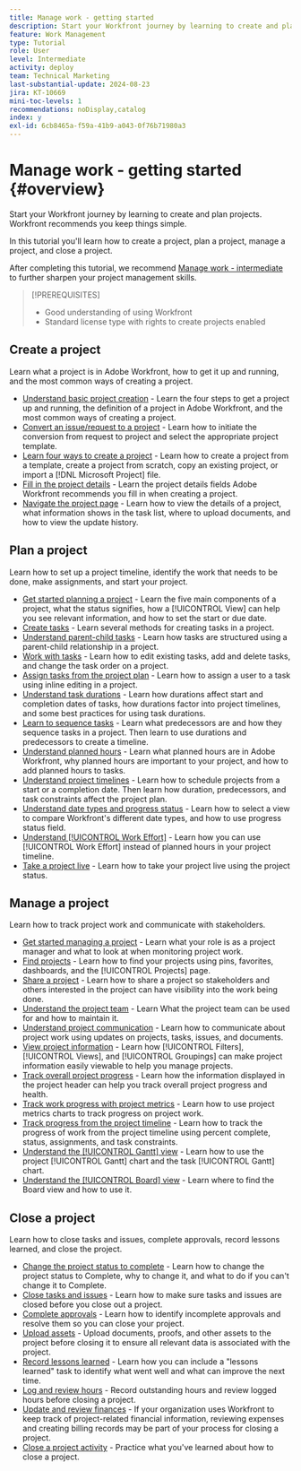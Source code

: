 ```yaml
---
title: Manage work - getting started
description: Start your Workfront journey by learning to create and plan projects. Workfront recommends you keep things simple.
feature: Work Management
type: Tutorial
role: User
level: Intermediate
activity: deploy
team: Technical Marketing
last-substantial-update: 2024-08-23
jira: KT-10669
mini-toc-levels: 1
recommendations: noDisplay,catalog
index: y
exl-id: 6cb8465a-f59a-41b9-a043-0f76b71980a3
---
```

# Manage work - getting started {#overview}

Start your Workfront journey by learning to create and plan projects. Workfront recommends you keep things simple.

In this tutorial you'll learn how to create a project, plan a project, manage a project, and close a project. 

After completing this tutorial, we recommend [Manage work - intermediate](https://experienceleague.adobe.com/docs/workfront-learn/manage-work-intermediate/overview.html) to further sharpen your project management skills.

>[!PREREQUISITES]
>
>* Good understanding of using Workfront
>* Standard license type with rights to create projects enabled

## Create a project

Learn what a project is in Adobe Workfront, how to get it up and running, and the most common ways of creating a project.

* [Understand basic project creation](understand-basic-project-creation.md) - Learn the four steps to get a project up and running, the definition of a project in Adobe Workfront, and the most common ways of creating a project.
* [Convert an issue/request to a project](create-a-project-from-a-request.md) - Learn how to initiate the conversion from request to project and select the appropriate project template.
* [Learn four ways to create a project](understand-other-ways-to-create-projects.md) - Learn how to create a project from a template, create a project from scratch, copy an existing project, or import a [!DNL Microsoft Project] file.
* [Fill in the project details](fill-in-the-project-details.md) - Learn the project details fields Adobe Workfront recommends you fill in when creating a project.
* [Navigate the project page](navigate-the-project-page.md) - Learn how to view the details of a project, what information shows in the task list, where to upload documents, and how to view the update history.

## Plan a project

Learn how to set up a project timeline, identify the work that needs to be done, make assignments, and start your project.

* [Get started planning a project](getting-started-plan-a-project.md) - Learn the five main components of a project, what the status signifies, how a [!UICONTROL View] can help you see relevant information, and how to set the start or due date.
* [Create tasks](how-to-create-tasks.md) - Learn several methods for creating tasks in a project.
* [Understand parent-child tasks](understand-parent-child-tasks.md) - Learn how tasks are structured using a parent-child relationship in a project.
* [Work with tasks](work-with-tasks.md) - Learn how to edit existing tasks, add and delete tasks, and change the task order on a project.
* [Assign tasks from the project plan](assign-tasks-from-the-project-plan.md) - Learn how to assign a user to a task using inline editing in a project.
* [Understand task durations](understand-task-durations.md) - Learn how durations affect start and completion dates of tasks, how durations factor into project timelines, and some best practices for using task durations.
* [Learn to sequence tasks](learn-to-sequence-tasks.md) - Learn what predecessors are and how they sequence tasks in a project. Then learn to use durations and predecessors to create a timeline.
* [Understand planned hours](understand-planned-hours.md) - Learn what planned hours are in Adobe Workfront, why planned hours are important to your project, and how to add planned hours to tasks.
* [Understand project timelines](understand-project-timelines.md) - Learn how to schedule projects from a start or a completion date. Then learn how duration, predecessors, and task constraints affect the project plan.
* [Understand date types and progress status](understand-task-dates-and-progress-status.md) - Learn how to select a view to compare Workfront's different date types, and how to use progress status field.
* [Understand [!UICONTROL Work Effort]](understand-work-effort.md) - Learn how you can use [!UICONTROL Work Effort] instead of planned hours in your project timeline.
* [Take a project live](take-a-project-live.md) - Learn how to take your project live using the project status.

## Manage a project

Learn how to track project work and communicate with stakeholders.

* [Get started managing a project](getting-started-manage-a-project.md) - Learn what your role is as a project manager and what to look at when monitoring project work.
* [Find projects](find-projects.md) - Learn how to find your projects using pins, favorites, dashboards, and the [!UICONTROL Projects] page.
* [Share a project](share-a-project.md) - Learn how to share a project so stakeholders and others interested in the project can have visibility into the work being done.
* [Understand the project team](understand-the-project-team.md) - Learn What the project team can be used for and how to maintain it.
* [Understand project communication](understand-project-communication.md) - Learn how to communicate about project work using updates on projects, tasks, issues, and documents.
* [View project information](view-project-information.md) - Learn how [!UICONTROL Filters], [!UICONTROL Views], and [!UICONTROL Groupings] can make project information easily viewable to help you manage projects.
* [Track overall project progress](track-overall-project-progress.md) - Learn how the information displayed in the project header can help you track overall project progress and health.
* [Track work progress with project metrics](track-work-progress-with-project-metrics.md) - Learn how to use project metrics charts to track progress on project work.
* [Track progress from the project timeline](track-work-progress-from-the-project-timeline.md) - Learn how to track the progress of work from the project timeline using percent complete, status, assignments, and task constraints.
* [Understand the [!UICONTROL Gantt] view](understand-the-gantt-view.md) - Learn how to use the project [!UICONTROL Gantt] chart and the task [!UICONTROL Gantt] chart.
* [Understand the [!UICONTROL Board] view](understand-the-board-view.md) - Learn where to find the Board view and how to use it.

## Close a project

Learn how to close tasks and issues, complete approvals, record lessons learned, and close the project.

* [Change the project status to complete](change-the-project-status.md) - Learn how to change the project status to Complete, why to change it, and what to do if you can't change it to Complete.
* [Close tasks and issues](close-tasks-and-issues.md) - Learn how to make sure tasks and issues are closed before you close out a project.
* [Complete approvals](complete-approvals.md) - Learn how to identify incomplete approvals and resolve them so you can close your project.
* [Upload assets](upload-assets.md) - Upload documents, proofs, and other assets to the project before closing it to ensure all relevant data is associated with the project.
* [Record lessons learned](lessons-learned-from-closing-a-project.md) - Learn how you can include a "lessons learned" task to identify what went well and what can improve the next time.
* [Log and review hours](log-and-review-hours.md) - Record outstanding hours and review logged hours before closing a project.
* [Update and review finances](update-and-review-finances.md) - If your organization uses Workfront to keep track of project-related financial information, reviewing expenses and creating billing records may be part of your process for closing a project.
* [Close a project activity](close-a-project-activity.md) - Practice what you've learned about how to close a project.
